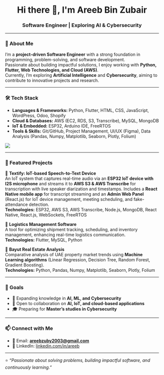 <h1 align="center">Hi there 👋, I'm Areeb Bin Zubair</h1>
<h3 align="center">Software Engineer | Exploring AI & Cybersecurity</h3>

---

### 🚀 About Me  
I’m a **project-driven Software Engineer** with a strong foundation in programming, problem-solving, and software development.  
Passionate about building impactful solutions, I enjoy working with **Python, Flutter, Web Technologies, and Cloud (AWS)**.  
Currently, I’m exploring **Artificial Intelligence** and **Cybersecurity**, aiming to contribute to innovative projects and research.  

---

### 🛠️ Tech Stack  
- **Languages & Frameworks:** Python, Flutter, HTML, CSS, JavaScript, WordPress, Odoo, Shopify  
- **Cloud & Databases:** AWS (EC2, RDS, S3, Transcribe), MySQL, MongoDB  
- **IoT & Embedded:** ESP32, Arduino IDE, FreeRTOS  
- **Tools & Skills:** Git/GitHub, Project Management, UI/UX (Figma), Data Analysis (Pandas, Numpy, Matplotlib, Seaborn, Plotly, Folium)  

<p align="left">
  <img src="https://skillicons.dev/icons?i=python,flutter,html,css,javascript,aws,mysql,mongodb,figma,git" />
</p>

---

### 📌 Featured Projects  

🔹 **Textify: IoT-based Speech-to-Text Device**  
An IoT system that captures real-time audio via an **ESP32 IoT device with I2S microphone** and streams it to **AWS S3 & AWS Transcribe** for transcription with live speaker diarization and timestamps. Includes a **React Native mobile app** for transcript streaming and an **Admin Web Panel** (React.js) for IoT device management, meeting scheduling, and fake-attendance detection.  
**Technologies:** ESP32, AWS S3, AWS Transcribe, Node.js, MongoDB, React Native, React.js, WebSockets, FreeRTOS  

🔹 **Logistics Management Software**  
A tool for optimizing shipment tracking, scheduling, and inventory management, enhancing real-time logistics communication.  
**Technologies:** Flutter, MySQL, Python  

🔹 **Bayut Real Estate Analysis**  
Comparative analysis of UAE property market trends using **Machine Learning algorithms** (Linear Regression, Decision Tree, Random Forest, Gradient Boosting).  
**Technologies:** Python, Pandas, Numpy, Matplotlib, Seaborn, Plotly, Folium  

---

### 🎯 Goals  
- 🌱 Expanding knowledge in **AI, ML, and Cybersecurity**  
- 👯 Open to collaboration on **AI, IoT, and cloud-based applications**  
- 🎓 Preparing for **Master’s studies in Cybersecurity**  

---

### 📫 Connect with Me  
- 📧 Email: **areebzuby2003@gmail.com**  
- 💼 LinkedIn: [linkedin.com/in/areeb](https://www.linkedin.com/in/areeb/)  

---

⭐️ *“Passionate about solving problems, building impactful software, and continuously learning.”*  
